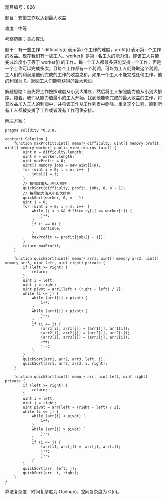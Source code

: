 题目编号：826

题目：安排工作以达到最大收益

难度：中等

考察范围：贪心算法

题干：有一些工作：difficulty[i] 表示第 i 个工作的难度，profit[i] 表示第 i 个工作的收益。现在我们有一些工人。worker[i] 是第 i 名工人的能力值，即该工人只能完成难度小于等于 worker[i] 的工作。每一个工人都最多只能安排一个工作，但是一个工作可以完成多次。且每个工作都有一个利润，可以为工人们赚取这个利润。工人们的利润是他们完成的工作的收益之和。如果一个工人不能完成任何工作，他的利润为 0。返回工人们能够获得的最大利润。

解题思路：首先将工作按照难度从小到大排序，然后将工人按照能力值从小到大排序。接着，我们从能力值最小的工人开始，找到他能够完成的最大收益的工作，将其收益加入工人的利润中，并将该工作从工作列表中删除。重复这个过程，直到所有工人都被安排了工作或者没有工作可供安排。

解决方案：

```solidity
pragma solidity ^0.8.0;

contract Solution {
    function maxProfit(uint[] memory difficulty, uint[] memory profit, uint[] memory worker) public view returns (uint) {
        uint n = difficulty.length;
        uint m = worker.length;
        uint maxProfit = 0;
        uint[] memory jobs = new uint[](n);
        for (uint i = 0; i < n; i++) {
            jobs[i] = i;
        }
        // 按照难度从小到大排序
        quickSort(difficulty, profit, jobs, 0, n - 1);
        // 按照能力值从小到大排序
        quickSort(worker, 0, m - 1);
        uint j = 0;
        for (uint i = 0; i < m; i++) {
            while (j < n && difficulty[j] <= worker[i]) {
                j++;
            }
            if (j == 0) {
                continue;
            }
            maxProfit += profit[jobs[j - 1]];
        }
        return maxProfit;
    }

    function quickSort(uint[] memory arr1, uint[] memory arr2, uint[] memory arr3, uint left, uint right) private {
        if (left >= right) {
            return;
        }
        uint i = left;
        uint j = right;
        uint pivot = arr1[left + (right - left) / 2];
        while (i <= j) {
            while (arr1[i] < pivot) {
                i++;
            }
            while (arr1[j] > pivot) {
                j--;
            }
            if (i <= j) {
                (arr1[i], arr1[j]) = (arr1[j], arr1[i]);
                (arr2[i], arr2[j]) = (arr2[j], arr2[i]);
                (arr3[i], arr3[j]) = (arr3[j], arr3[i]);
                i++;
                j--;
            }
        }
        quickSort(arr1, arr2, arr3, left, j);
        quickSort(arr1, arr2, arr3, i, right);
    }

    function quickSort(uint[] memory arr, uint left, uint right) private {
        if (left >= right) {
            return;
        }
        uint i = left;
        uint j = right;
        uint pivot = arr[left + (right - left) / 2];
        while (i <= j) {
            while (arr[i] < pivot) {
                i++;
            }
            while (arr[j] > pivot) {
                j--;
            }
            if (i <= j) {
                (arr[i], arr[j]) = (arr[j], arr[i]);
                i++;
                j--;
            }
        }
        quickSort(arr, left, j);
        quickSort(arr, i, right);
    }
}
```

算法复杂度：时间复杂度为 O(nlogn)，空间复杂度为 O(n)。